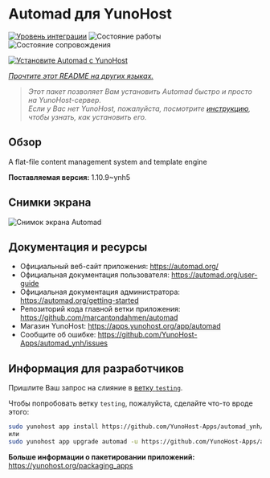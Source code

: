 <!--
Важно: этот README был автоматически сгенерирован <https://github.com/YunoHost/apps/tree/master/tools/readme_generator>
Он НЕ ДОЛЖЕН редактироваться вручную.
-->

# Automad для YunoHost

[![Уровень интеграции](https://dash.yunohost.org/integration/automad.svg)](https://ci-apps.yunohost.org/ci/apps/automad/) ![Состояние работы](https://ci-apps.yunohost.org/ci/badges/automad.status.svg) ![Состояние сопровождения](https://ci-apps.yunohost.org/ci/badges/automad.maintain.svg)

[![Установите Automad с YunoHost](https://install-app.yunohost.org/install-with-yunohost.svg)](https://install-app.yunohost.org/?app=automad)

*[Прочтите этот README на других языках.](./ALL_README.md)*

> *Этот пакет позволяет Вам установить Automad быстро и просто на YunoHost-сервер.*  
> *Если у Вас нет YunoHost, пожалуйста, посмотрите [инструкцию](https://yunohost.org/install), чтобы узнать, как установить его.*

## Обзор

A flat-file content management system and template engine

**Поставляемая версия:** 1.10.9~ynh5

## Снимки экрана

![Снимок экрана Automad](./doc/screenshots/readme.png)

## Документация и ресурсы

- Официальный веб-сайт приложения: <https://automad.org/>
- Официальная документация пользователя: <https://automad.org/user-guide>
- Официальная документация администратора: <https://automad.org/getting-started>
- Репозиторий кода главной ветки приложения: <https://github.com/marcantondahmen/automad>
- Магазин YunoHost: <https://apps.yunohost.org/app/automad>
- Сообщите об ошибке: <https://github.com/YunoHost-Apps/automad_ynh/issues>

## Информация для разработчиков

Пришлите Ваш запрос на слияние в [ветку `testing`](https://github.com/YunoHost-Apps/automad_ynh/tree/testing).

Чтобы попробовать ветку `testing`, пожалуйста, сделайте что-то вроде этого:

```bash
sudo yunohost app install https://github.com/YunoHost-Apps/automad_ynh/tree/testing --debug
или
sudo yunohost app upgrade automad -u https://github.com/YunoHost-Apps/automad_ynh/tree/testing --debug
```

**Больше информации о пакетировании приложений:** <https://yunohost.org/packaging_apps>

